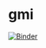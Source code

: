 # gmi
[![Binder](https://mybinder.org/badge_logo.svg)](https://mybinder.org/v2/gh/ivansaul/gmi.git/pervol)